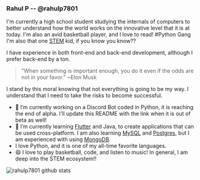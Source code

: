 ### Rahul P -- @rahulp7801

I'm currently a high school student studying the internals of computers to better understand how the world works on the innovative level that it is at today. I'm also an avid basketball player, and I love to read! #Python Gang I'm also that one [STEM](https://www.ed.gov/stem) kid, if you know you know??

I have experience in both front-end and back-end development, although I prefer back-end by a ton. 

> "When something is important enough, you do it even if the odds are not in your favor." ~Elon Musk

I stand by this moral knowing that not everything is going to be my way. I understand that I need to take the risks to become successful. 

- 🔭 I’m currently working on a Discord Bot coded in Python, it is reaching the end of alpha. I'll update this README with the link when it is out of beta as well!
- 🌱 I’m currently learning [Flutter](https://flutter.dev/) and Java, to create applications that can be used cross-platform. I am also learning [MySQL](https://www.mysql.com/) and [Postgres](https://www.postgresql.org/), but I am experienced with using [MongoDB](https://www.mongodb.com/).
- I love Python, and it is one of my all-time favorite languages.
- 😄 I love to play basketball, code, and listen to music! In general, I am deep into the STEM ecosystem!!

![rahulp7801 github stats](https://github-readme-stats.vercel.app/api?username=rahulp7801&show_icons=true&hide_border=true)


